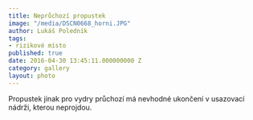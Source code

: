 ```yaml
---
title: Neprůchozí propustek
image: "/media/DSCN0668_horni.JPG"
author: Lukáš Poledník
tags:
- rizikové místo
published: true
date: 2016-04-30 13:45:11.000000000 Z
category: gallery
layout: photo
---
```

Propustek jinak pro vydry průchozí má nevhodné ukončení v usazovací
nádrži, kterou neprojdou.
